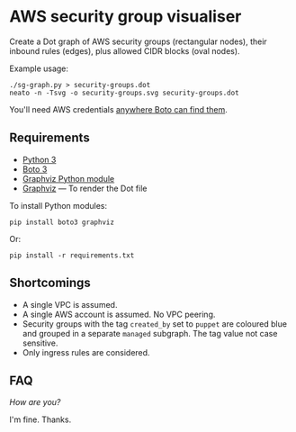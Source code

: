 # AWS security group visualiser

Create a Dot graph of AWS security groups (rectangular nodes), their inbound
rules (edges), plus allowed CIDR blocks (oval nodes).

Example usage:

```
./sg-graph.py > security-groups.dot
neato -n -Tsvg -o security-groups.svg security-groups.dot
```

You'll need AWS credentials [anywhere Boto can find them](https://boto3.readthedocs.io/en/latest/guide/configuration.html).

## Requirements

* [Python 3](https://www.python.org/)
* [Boto 3](https://pypi.python.org/pypi/boto3)
* [Graphviz Python module](https://pypi.python.org/pypi/graphviz)
* [Graphviz](http://www.graphviz.org/) — To render the Dot file

To install Python modules:

```
pip install boto3 graphviz
```

Or:

```
pip install -r requirements.txt
```

## Shortcomings

- A single VPC is assumed.
- A single AWS account is assumed. No VPC peering.
- Security groups with the tag `created_by` set to `puppet` are coloured blue
and grouped in a separate `managed` subgraph. The tag value not case sensitive.
- Only ingress rules are considered.

## FAQ

*How are you?*

I'm fine. Thanks.
